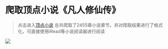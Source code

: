 # 爬取顶点小说《凡人修仙传》
>点击进入[顶点小说](http://www.dingdiann.com/ddk6728/)
>总共爬取了2455章小说章节，并对爬取结果进行了格式化，可直接使用iRead等小说阅读器进行阅读
 
![](https://pan.baidu.com/s/1qXIoDCK)

